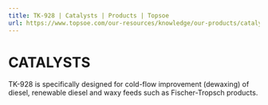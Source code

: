 ```yaml
---
title: TK-928 | Catalysts | Products | Topsoe
url: https://www.topsoe.com/our-resources/knowledge/our-products/catalysts/tk-928#main-content
---
```


# CATALYSTS

TK-928 is specifically designed for cold-flow improvement (dewaxing) of diesel, renewable diesel and waxy feeds such as Fischer-Tropsch products.